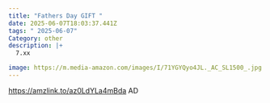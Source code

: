 ```yaml
---
title: "Fathers Day GIFT "
date: 2025-06-07T18:03:37.441Z
tags: " 2025-06-07"
Category: other
description: |+
  7.xx

image: https://m.media-amazon.com/images/I/71YGYQyo4JL._AC_SL1500_.jpg
---
```

https://amzlink.to/az0LdYLa4mBda AD